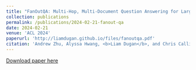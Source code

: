 ```yaml
---
title: "FanOutQA: Multi-Hop, Multi-Document Question Answering for Large Language Models"
collection: publications
permalink: /publications/2024-02-21-fanout-qa
date: 2024-02-21
venue: 'ACL 2024'
paperurl: 'http://liamdugan.github.io/files/fanoutqa.pdf'
citation: 'Andrew Zhu, Alyssa Hwang, <b>Liam Dugan</b>, and Chris Callison-Burch'
---
```


[Download paper here](http://liamdugan.github.io/files/fanoutqa.pdf)